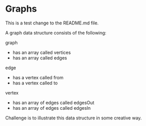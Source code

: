 # Graphs

This is a test change to the README.md file.

A graph data structure consists of the following:

graph

- has an array called vertices
- has an array called edges

edge

- has a vertex called from
- has a vertex called to

vertex

- has an array of edges called edgesOut
- has an array of edges called edgesIn

Challenge is to illustrate this data structure in some creative way.

